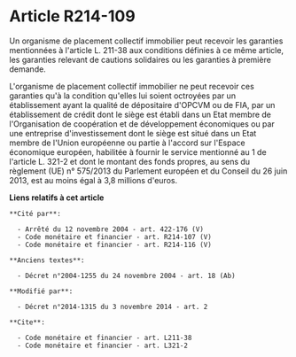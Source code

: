 # Article R214-109

Un organisme de placement collectif immobilier peut recevoir les garanties mentionnées à l'article L. 211-38 aux conditions
définies à ce même article, les garanties relevant de cautions solidaires ou les garanties à première demande. 

L'organisme de placement collectif immobilier ne peut recevoir ces garanties qu'à la condition qu'elles lui soient octroyées
par un établissement ayant la qualité de dépositaire d'OPCVM ou de FIA, par un établissement de crédit dont le siège est
établi dans un Etat membre de l'Organisation de coopération et de développement économiques ou par une entreprise
d'investissement dont le siège est situé dans un Etat membre de l'Union européenne ou partie à l'accord sur l'Espace
économique européen, habilitée à fournir le service mentionné au 1 de l'article L. 321-2 et dont le montant des fonds
propres, au sens                                du règlement (UE) n° 575/2013 du Parlement européen et du Conseil du 26 juin
2013, est au moins égal à 3,8 millions d'euros.

**Liens relatifs à cet article**

	**Cité par**:

	  - Arrêté du 12 novembre 2004 - art. 422-176 (V)
	  - Code monétaire et financier - art. R214-107 (V)
	  - Code monétaire et financier - art. R214-116 (V)

	**Anciens textes**:

	  - Décret n°2004-1255 du 24 novembre 2004 - art. 18 (Ab)

	**Modifié par**:

	  - Décret n°2014-1315 du 3 novembre 2014 - art. 2

	**Cite**:

	  - Code monétaire et financier - art. L211-38
	  - Code monétaire et financier - art. L321-2
